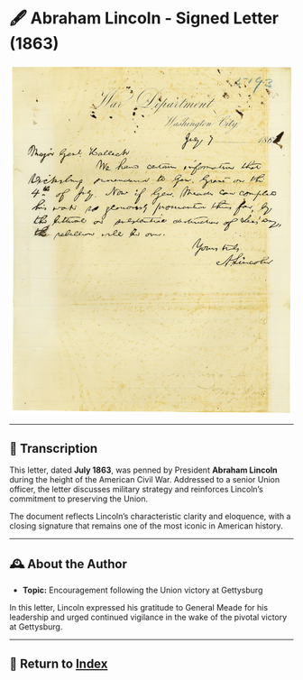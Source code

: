 # 🖋️ Abraham Lincoln - Signed Letter (1863)

![Lincoln Letter](assets/lincoln_letter_1863.jpg)

---

## 📜 Transcription

This letter, dated **July 1863**, was penned by President **Abraham Lincoln** during the height of the American Civil War. Addressed to a senior Union officer, the letter discusses military strategy and reinforces Lincoln’s commitment to preserving the Union.

The document reflects Lincoln’s characteristic clarity and eloquence, with a closing signature that remains one of the most iconic in American history.

---

## 🕰️ About the Author


- **Topic:** Encouragement following the Union victory at Gettysburg  

In this letter, Lincoln expressed his gratitude to General Meade for his leadership and urged continued vigilance in the wake of the pivotal victory at Gettysburg.

---



## 🔗 Return to [Index](index.md)
